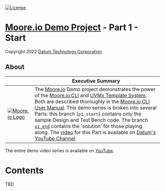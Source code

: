 [![License](https://img.shields.io/badge/License-Apache%202.0-blue.svg)](https://opensource.org/licenses/Apache-2.0)

# [Moore.io Demo Project](https://github.com/Datum-Technology-Corporation/mio_demo) - Part 1 - Start
Copyright 2022 [Datum Technology Corporation](https://datumtc.ca/)

## About
|  | Executive Summary |
|-|-|
| [![Moore.io Logo](https://www.mooreio.com/content/images/logo.png)](https://www.mooreio.com/) | The [Moore.io](https://www.mooreio.com/) Demo project demonstrates the power of the [Moore.io CLI](https://mooreio-client.readthedocs.io/en/latest/commands.html) and [UVMx Template System](https://mooreio-client.readthedocs.io/en/latest/code_templates.html).  Both are described thoroughly in the [Moore.io CLI User Manual](https://mooreio-client.readthedocs.io/en/latest/index.html).  This demo series is broken into several Parts: this branch (`p1_start`) contains only the sample Design and Test Bench code.  The branch [`p1_end`](https://github.com/Datum-Technology-Corporation/mio_demo/tree/p1_end) contains the 'solution' for those playing along.  The [video](https://www.youtube.com/channel/UCSqqT6JtmecBIoC_3DMLk0g) for this Part is available on [Datum's YouTube Channel](https://www.youtube.com/channel/UCSqqT6JtmecBIoC_3DMLk0g).

The entire demo video series is available on [YouTube](https://www.youtube.com/channel/UCSqqT6JtmecBIoC_3DMLk0g).

# Contents
TBD
